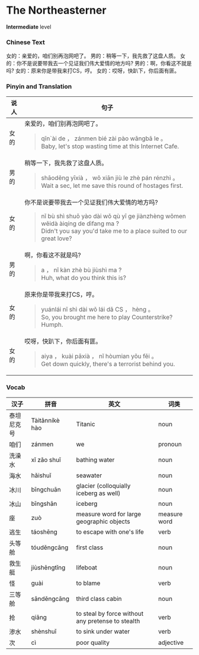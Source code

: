 # The Northeasterner
**Intermediate** level
### Chinese Text
女的：亲爱的，咱们别再泡网吧了。
男的：稍等一下，我先救了这盘人质。
女的：你不是说要带我去一个见证我们伟大爱情的地方吗?
男的：啊，你看这不就是吗?
女的：原来你是带我来打CS，哼。
女的：哎呀，快趴下，你后面有匪。

### Pinyin and Translation
|说人|句子|
|----|----|
|女的|亲爱的，咱们别再泡网吧了。<blockquote>qīn`ài de ， zánmen bié zài pào wǎngbā le 。<br />Baby, let's stop wasting time at this Internet Cafe.</blockquote>|
|男的|稍等一下，我先救了这盘人质。<blockquote>shāoděng yīxià ， wǒ xiān jiù le zhè pán rénzhì 。<br />Wait a sec, let me save this round of hostages first.</blockquote>|
|女的|你不是说要带我去一个见证我们伟大爱情的地方吗?<blockquote>nǐ bù shì shuō yào dài wǒ qù yī ge jiànzhèng wǒmen wěidà àiqíng de dìfang ma ?<br />Didn't you say you'd take me to a place suited to our great love?</blockquote>|
|男的|啊，你看这不就是吗?<blockquote>a ， nǐ kàn zhè bù jiùshì ma ?<br />Huh, what do you think this is?</blockquote>|
|女的|原来你是带我来打CS，哼。<blockquote>yuánlái nǐ shì dài wǒ lái dǎ CS ， hèng 。<br />So, you brought me here to play Counterstrike? Humph.</blockquote>|
|女的|哎呀，快趴下，你后面有匪。<blockquote>aiya ， kuài pāxià ， nǐ hòumian yǒu fěi 。<br />Get down quickly, there's a terrorist behind you.</blockquote>|
### Vocab
|汉子|拼音|英文|词类|
|----|----|----|----|
|泰坦尼克号|Tàitǎnníkè hào|Titanic|noun|
|咱们|zánmen|we|pronoun|
|洗澡水|xǐ zǎo shuǐ|bathing water|noun|
|海水|hǎishuǐ|seawater|noun|
|冰川|bīngchuān|glacier (colloquially iceberg as well)|noun|
|冰山|bīngshān|iceberg|noun|
|座|zuò|measure word for large geographic objects|measure word|
|逃生|táoshēng|to escape with one's life|verb|
|头等舱|tóuděngcāng|first class|noun|
|救生艇|jiùshēngtǐng|lifeboat|noun|
|怪|guài|to blame|verb|
|三等舱|sānděngcāng|third class cabin|noun|
|抢|qiǎng|to steal by force without any pretense to stealth|verb|
|渗水|shènshuǐ|to sink under water|verb|
|次|cì|poor quality|adjective|